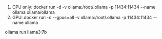 

1. CPU only: docker run -d -v ollama:/root/.ollama -p 11434:11434 --name ollama ollama/ollama
2. GPU: docker run -d --gpus=all -v ollama:/root/.ollama -p 11434:11434 --name ollama

ollama run llama3:7b